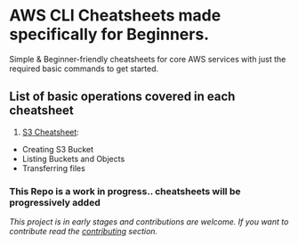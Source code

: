 # AWS CLI Cheatsheets made specifically for Beginners.
Simple & Beginner-friendly cheatsheets for core AWS services with just the required basic commands to get started.


## List of basic operations covered in each cheatsheet
1. [S3 Cheatsheet](Cheatsheets/S3-Cheatsheet.md):
 - Creating S3 Bucket
 - Listing Buckets and Objects
 - Transferring files
 
### This Repo is a work in progress.. cheatsheets will be progressively added
 

 
 *This project is in early stages and contributions are welcome. If you want to contribute read the [contributing](CONTRIBUTING.md) section.*

